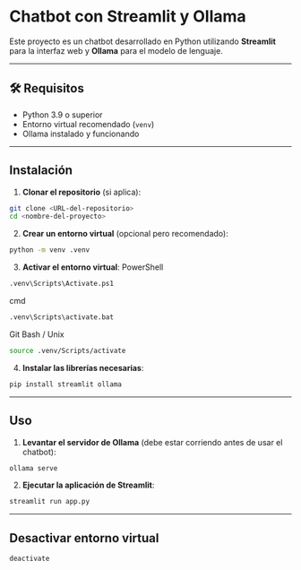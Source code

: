 # Chatbot con Streamlit y Ollama

Este proyecto es un chatbot desarrollado en Python utilizando **Streamlit** para la interfaz web y **Ollama** para el modelo de lenguaje.

---

## 🛠 Requisitos

- Python 3.9 o superior
- Entorno virtual recomendado (`venv`)
- Ollama instalado y funcionando

---

## Instalación

1. **Clonar el repositorio** (si aplica):
```bash
git clone <URL-del-repositorio>
cd <nombre-del-proyecto>
```
2. **Crear un entorno virtual** (opcional pero recomendado):
```bash
python -m venv .venv
```
3. **Activar el entorno virtual**:
PowerShell
```bash
.venv\Scripts\Activate.ps1
```
cmd
```bash
.venv\Scripts\activate.bat
```
Git Bash / Unix
```bash
source .venv/Scripts/activate
```
4. **Instalar las librerías necesarias**:
```bash
pip install streamlit ollama
```
---
## Uso

1. **Levantar el servidor de Ollama** (debe estar corriendo antes de usar el chatbot):
```bash
ollama serve
```
2. **Ejecutar la aplicación de Streamlit**:
```bash
streamlit run app.py
```
---
## Desactivar entorno virtual
```bash
deactivate
```
